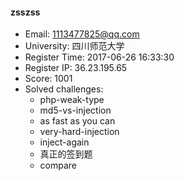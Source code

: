 #### zsszss  

* Email: 1113477825@qq.com  
* University: 四川师范大学  
* Register Time: 2017-06-26 16:33:30  
* Register IP: 36.23.195.65  
* Score: 1001  
* Solved challenges: 
  * php-weak-type  
  * md5-vs-injection  
  * as fast as you can  
  * very-hard-injection  
  * inject-again  
  * 真正的签到题  
  * compare  
